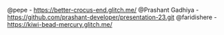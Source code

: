 @pepe - https://better-crocus-end.glitch.me/
@Prashant Gadhiya - https://github.com/prashant-developer/presentation-23.git
@faridishere - https://kiwi-bead-mercury.glitch.me/
